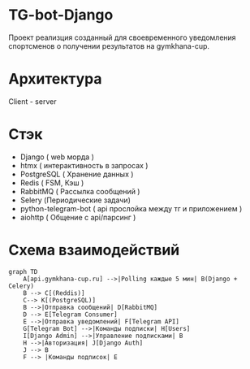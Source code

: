 # TG-bot-Django
Проект реализция созданный для своевременного уведомления спортсменов о получении результатов на gymkhana-cup.

# Архитектура
Client - server
# Стэк
- Django ( web морда )
- htmx ( интерактивность в запросах )
- PostgreSQL ( Хранение данных )
- Redis ( FSM, Кэш )
- RabbitMQ ( Рассылка сообщений )
- Selery (Периодические задачи)
- python-telegram-bot ( api прослойка между тг и приложением )
- aiohttp ( Общение с api/парсинг )

# Схема взаимодействий

``` mermaid
graph TD
    A[api.gymkhana-cup.ru] -->|Polling каждые 5 мин| B(Django + Celery)
    B --> C[(Reddis)]
    C--> K[(PostgreSQL)]
    B -->|Отправка сообщений| D[RabbitMQ]
    D --> E[Telegram Consumer]
    E -->|Отправка уведомлений| F[Telegram API]
    G[Telegram Bot] -->|Команды подписки| H[Users]
    I[Django Admin] -->|Управление подписками| B
    H -->|Авторизация| J[Django Auth]
    J --> B
    F --> |Команды подписок| E
```